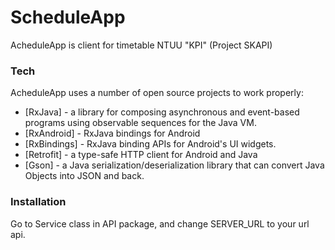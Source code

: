 # ScheduleApp

AcheduleApp is client for timetable NTUU "KPI" (Project SKAPI)

### Tech

AcheduleApp uses a number of open source projects to work properly:

* [RxJava] - a library for composing asynchronous and event-based programs using observable sequences for the Java VM.
* [RxAndroid] - RxJava bindings for Android
* [RxBindings] - RxJava binding APIs for Android's UI widgets.
* [Retrofit] - a type-safe HTTP client for Android and Java
* [Gson] - a Java serialization/deserialization library that can convert Java Objects into JSON and back.

### Installation

Go to Service class in API package, and change SERVER_URL to your url api.
